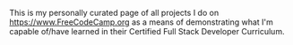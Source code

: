 This is my personally curated page of all projects I do on https://www.FreeCodeCamp.org as a means of demonstrating what I'm capable of/have learned in their Certified Full Stack Developer Curriculum.
